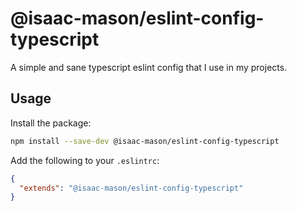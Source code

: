 # @isaac-mason/eslint-config-typescript

A simple and sane typescript eslint config that I use in my projects.

## Usage

Install the package:

```sh
npm install --save-dev @isaac-mason/eslint-config-typescript
```

Add the following to your `.eslintrc`:

```json
{
  "extends": "@isaac-mason/eslint-config-typescript"
}
```
